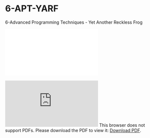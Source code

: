 # 6-APT-YARF
6-Advanced Programming Techniques - Yet Another Reckless Frog

![YARF Handouts](yarf-slides-handouts_red.pdf)

<object data="https://github.com/abkaya/6-APT-YARF/raw/master/yarf-slides-handouts_red.pdf" type="application/pdf" width="700px" height="700px">
    <embed src="https://github.com/abkaya/6-APT-YARF/raw/master/yarf-slides-handouts_red.pdf">
        This browser does not support PDFs. Please download the PDF to view it: <a href="https://github.com/abkaya/6-APT-YARF/raw/master/yarf-slides-handouts_red.pdf">Download PDF</a>.</p>
    </embed>
</object>
